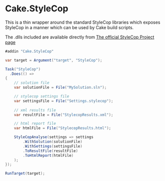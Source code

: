 # Cake.StyleCop

This is a thin wrapper around the standard StyleCop libraries which exposes StyleCop in a manner which
can be used by Cake build scripts.

The .dlls included are available directly from [The official StyleCop Project page](https://stylecop.codeplex.com/SourceControl/latest#Tools/StyleCop/v4.7/)

```csharp
#addin "Cake.StyleCop"

var target = Argument("target", "StyleCop");

Task("StyleCop")
  .Does(() =>
{
    // solution file
    var solutionFile = File("MySolution.sln");

    // stylecop settings file
    var settingsFile = File("Settings.stylecop");
    
    // xml results file
    var resultFile = File("StylecopResults.xml");

    // html report file
    var htmlFile = File("StylecopResults.html");

    StyleCopAnalyse(settings => settings
        .WithSolution(solutionFile)
        .WithSettings(settingsFile)
        .ToResultFile(resultFile)
        .ToHtmlReport(htmlFile)
    );
});

RunTarget(target);
```
